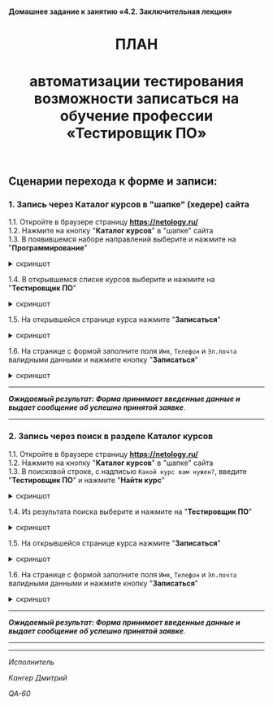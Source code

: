 #### Домашнее задание к занятию «4.2. Заключительная лекция»

<div align="center">
  
# ПЛАН
# автоматизации тестирования возможности записаться на обучение профессии «Тестировщик ПО»
<br>
<div align="left">

## Сценарии перехода к форме и записи:

### 1. Запись через **Каталог курсов** в "шапке" (хедере) сайта <br>
   1.1. Откройте в браузере страницу **https://netology.ru/**  <br>
   1.2. Нажмите на кнопку "**Каталог курсов**" в "шапке" сайта  <br>
   1.3. В появившемся наборе направлений выберите и нажмите на "**Программирование**" 
  
   <details>
 <summary>скриншот</summary>

   ![8 10_screen_01](https://github.com/Kanger79/HW_8.10_Final/assets/127352228/e4e341ec-128c-4f96-93b0-7af68a2b6803)

</details>
   
   1.4. В открывшемся списке курсов выберите и нажмите на "**Тестировщик ПО**"  
   
   <details>
 <summary>скриншот</summary>
  
  ![8 10_screen_02](https://github.com/Kanger79/HW_8.10_Final/assets/127352228/f4a05183-e3c8-4014-8dac-c81be375d76a)

</details>

   1.5. На открывшейся странице курса нажмите "**Записаться**" <br>

 <details>
 <summary>скриншот</summary>
  
   ![8 10_screen_03](https://github.com/Kanger79/HW_8.10_Final/assets/127352228/7bf84223-011e-44eb-90c5-2e71b58c8376)

</details>

   1.6. На странице с формой заполните поля `Имя`, `Телефон` и `Эл.почта` валидными данными и нажмите кнопку "**Записаться**"  

<details>
 <summary>скриншот</summary>
  
![8 10_screen_04](https://github.com/Kanger79/HW_8.10_Final/assets/127352228/8d67c8f5-b1ab-4c43-9294-da28e17daaaf)


</details>

---
***Ожидаемый результат: Форма принимает введенные данные и выдает сообщение об успешно принятой заявке***.

---


### 2. Запись через поиск в разделе **Каталог курсов** <br>
   1.1. Откройте в браузере страницу **https://netology.ru/**  <br>
   1.2. Нажмите на кнопку "**Каталог курсов**" в "шапке" сайта  <br>
   1.3. В поисковой строке, с надписью `Какой курс вам нужен?`, введите "**Тестировщик ПО**" и нажмите "**Найти курс**"
 
 <details>
 <summary>скриншот</summary>

   ![8 10_screen_05](https://github.com/Kanger79/HW_8.10_Final/assets/127352228/e3741dfd-8365-4b9d-98fb-ec32a0d9623e)
   
</details>

   1.4. Из результата поиска выберите и нажмите на "**Тестировщик ПО**"

<details>
 <summary>скриншот</summary>

   ![8 10_screen_06](https://github.com/Kanger79/HW_8.10_Final/assets/127352228/a4f84460-ef1e-47b9-8557-02f2aeca2169)

   </details>

1.5. На открывшейся странице курса нажмите "**Записаться**" <br>

 <details>
 <summary>скриншот</summary>
  
   ![8 10_screen_03](https://github.com/Kanger79/HW_8.10_Final/assets/127352228/7bf84223-011e-44eb-90c5-2e71b58c8376)

</details>

   1.6. На странице с формой заполните поля `Имя`, `Телефон` и `Эл.почта` валидными данными и нажмите кнопку "**Записаться**"  

<details>
 <summary>скриншот</summary>
  
![8 10_screen_04](https://github.com/Kanger79/HW_8.10_Final/assets/127352228/a84a9a5b-15ac-4421-a811-48be88edf008)

</details>

---
***Ожидаемый результат: Форма принимает введенные данные и выдает сообщение об успешно принятой заявке***.

---
   

***


*Исполнитель*

*Кангер Дмитрий*

*QA-60*
